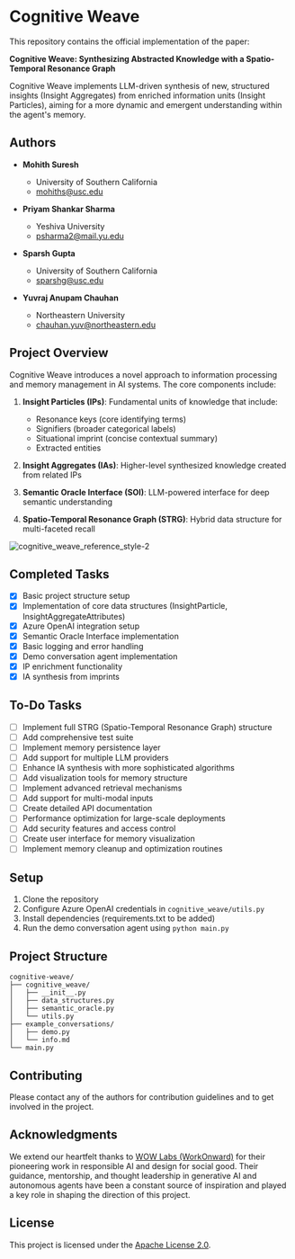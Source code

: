 # Cognitive Weave

This repository contains the official implementation of the paper:

**Cognitive Weave: Synthesizing Abstracted Knowledge with a Spatio-Temporal Resonance Graph**

Cognitive Weave implements LLM-driven synthesis of new, structured insights (Insight Aggregates) from enriched information units (Insight Particles), aiming for a more dynamic and emergent understanding within the agent's memory.

## Authors

- **Mohith Suresh**
  - University of Southern California
  - mohiths@usc.edu

- **Priyam Shankar Sharma**
  - Yeshiva University
  - psharma2@mail.yu.edu

- **Sparsh Gupta**
  - University of Southern California
  - sparshg@usc.edu

- **Yuvraj Anupam Chauhan**
  - Northeastern University
  - chauhan.yuv@northeastern.edu

## Project Overview

Cognitive Weave introduces a novel approach to information processing and memory management in AI systems. The core components include:

1. **Insight Particles (IPs)**: Fundamental units of knowledge that include:
   - Resonance keys (core identifying terms)
   - Signifiers (broader categorical labels)
   - Situational imprint (concise contextual summary)
   - Extracted entities

2. **Insight Aggregates (IAs)**: Higher-level synthesized knowledge created from related IPs
3. **Semantic Oracle Interface (SOI)**: LLM-powered interface for deep semantic understanding
4. **Spatio-Temporal Resonance Graph (STRG)**: Hybrid data structure for multi-faceted recall

![cognitive_weave_reference_style-2](https://github.com/user-attachments/assets/36ce01c2-50b0-46b6-842f-b22dcbbc4769)

## Completed Tasks

- [x] Basic project structure setup
- [x] Implementation of core data structures (InsightParticle, InsightAggregateAttributes)
- [x] Azure OpenAI integration setup
- [x] Semantic Oracle Interface implementation
- [x] Basic logging and error handling
- [x] Demo conversation agent implementation
- [x] IP enrichment functionality
- [x] IA synthesis from imprints

## To-Do Tasks

- [ ] Implement full STRG (Spatio-Temporal Resonance Graph) structure
- [ ] Add comprehensive test suite
- [ ] Implement memory persistence layer
- [ ] Add support for multiple LLM providers
- [ ] Enhance IA synthesis with more sophisticated algorithms
- [ ] Add visualization tools for memory structure
- [ ] Implement advanced retrieval mechanisms
- [ ] Add support for multi-modal inputs
- [ ] Create detailed API documentation
- [ ] Performance optimization for large-scale deployments
- [ ] Add security features and access control
- [ ] Create user interface for memory visualization
- [ ] Implement memory cleanup and optimization routines

## Setup

1. Clone the repository
2. Configure Azure OpenAI credentials in `cognitive_weave/utils.py`
3. Install dependencies (requirements.txt to be added)
4. Run the demo conversation agent using `python main.py`

## Project Structure

```
cognitive-weave/
├── cognitive_weave/
│   ├── __init__.py
│   ├── data_structures.py
│   ├── semantic_oracle.py
│   └── utils.py
├── example_conversations/
│   ├── demo.py
│   └── info.md
└── main.py
```

## Contributing

Please contact any of the authors for contribution guidelines and to get involved in the project.

## Acknowledgments

We extend our heartfelt thanks to [WOW Labs (WorkOnward)](https://labs.workonward.org) for their pioneering work in responsible AI and design for social good. Their guidance, mentorship, and thought leadership in generative AI and autonomous agents have been a constant source of inspiration and played a key role in shaping the direction of this project.

## License

This project is licensed under the [Apache License 2.0](https://www.apache.org/licenses/LICENSE-2.0).

